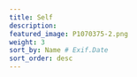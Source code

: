 ```yaml
---
title: Self 
description: 
featured_image: P1070375-2.png 
weight: 3
sort_by: Name # Exif.Date
sort_order: desc
---
```


